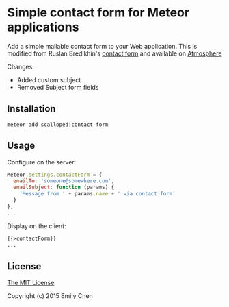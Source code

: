 # Simple contact form for Meteor applications

Add a simple mailable contact form to your Web application. This is modified from Ruslan Bredikhin's [contact form](https://github.com/bredikhin/meteor-contact-form) and available on [Atmosphere](https://atmospherejs.com/scalloped/contact-form)

Changes:
- Added custom subject
- Removed Subject form fields

## Installation

`meteor add scalloped:contact-form`

## Usage

Configure on the server:

```javascript
Meteor.settings.contactForm = {
  emailTo: 'someone@somewhere.com',
  emailSubject: function (params) {
    'Message from ' + params.name + ' via contact form'
  }
};
...
```

Display on the client:

```html
{{>contactForm}}
...
```

## License

[The MIT License](http://opensource.org/licenses/MIT)

Copyright (c) 2015 Emily Chen
